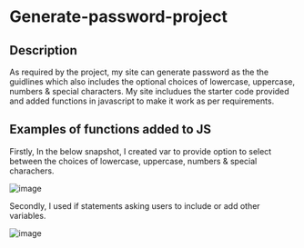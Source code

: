 # Generate-password-project

## Description
As required by the project, my site can generate password as the the guidlines which also includes the optional choices of lowercase, uppercase, numbers & special characters. My site includues the starter code provided and added functions in javascript to make it work as per requirements.

## Examples of functions added to JS
Firstly, In the  below snapshot, I created var to provide option to select between the choices of lowercase, uppercase, numbers & special charachers.

![image](https://user-images.githubusercontent.com/130611291/236985330-c1755651-6b48-4cdb-ad79-18b6ac75eafb.png)

Secondly, I used if statements asking users to include or add other variables.

![image](https://user-images.githubusercontent.com/130611291/236985675-a340b7bb-59a4-4059-8f59-55157673de72.png)

